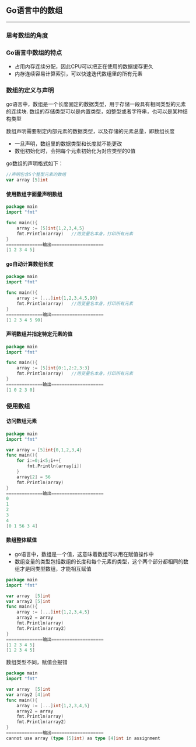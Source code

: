 ## Go语言中的数组
---
### 思考数组的角度

### Go语言中数组的特点
- 占用内存连续分配，因此CPU可以把正在使用的数据缓存更久
- 内存连续容易计算索引，可以快速迭代数组里的所有元素
### 数组的定义与声明
go语言中，数组是一个长度固定的数据类型，用于存储一段具有相同类型的元素的连续块.
数组的存储类型可以是内置类型，如整型或者字符串，也可以是某种结构类型

数组声明需要制定内部元素的数据类型，以及存储的元素总量，即数组长度
- 一旦声明，数组里的数据类型和长度就不能更改
- 数组初始化时，会把每个元素初始化为对应类型的0值
 

go数组的声明格式如下：
```go
//声明包含5个整型元素的数组
var array [5]int 
```
#### 使用数组字面量声明数组
```go
package main
import "fmt"

func main(){
    array := [5]int{1,2,3,4,5}
    fmt.Println(array)   //用变量名本身，打印所有元素
}
==============输出====================
[1 2 3 4 5]
```
#### go自动计算数组长度
```go
package main
import "fmt"

func main(){
    array := [...]int{1,2,3,4,5,90}
    fmt.Println(array)   //用变量名本身，打印所有元素
}
==============输出====================
[1 2 3 4 5 90]
```
#### 声明数组并指定特定元素的值
```go
package main
import "fmt"

func main(){
    array := [5]int{0:1,2:2,3:3}
    fmt.Println(array)   //用变量名本身，打印所有元素
}
==============输出====================
[1 0 2 3 0]
```

### 使用数组
#### 访问数组元素
```go
package main
import "fmt"

var array = [5]int{0,1,2,3,4}
func main(){
    for i:=0;i<5;i++{
        fmt.Println(array[i])
    }
    array[2] = 56
    fmt.Println(array)
}
==============输出====================
0
1
2
3
4
[0 1 56 3 4]
```
#### 数组整体赋值
- go语言中，数组是一个值，这意味着数组可以用在赋值操作中
- 数组变量的类型包括数组的长度和每个元素的类型，这个两个部分都相同的数组才是同类型数组，才能相互赋值

```go
package main
import "fmt"

var array  [5]int
var array2 [5]int
func main(){
	array := [...]int{1,2,3,4,5}
	array2 = array
	fmt.Println(array)
	fmt.Println(array2)
}
==============输出====================
[1 2 3 4 5]
[1 2 3 4 5]
```
数组类型不同，赋值会报错
```go
package main
import "fmt"

var array  [5]int
var array2 [4]int
func main(){
	array := [...]int{1,2,3,4,5}
	array2 = array
	fmt.Println(array)
	fmt.Println(array2)
}
==============输出====================
cannot use array (type [5]int) as type [4]int in assignment
```
